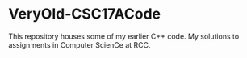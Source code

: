 # VeryOld-CSC17ACode
This repository houses some of my earlier C++ code. My solutions to assignments in Computer ScienCe at RCC.
